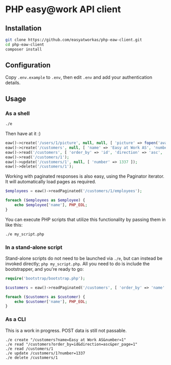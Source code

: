 # PHP easy@work API client

## Installation

```sh
git clone https://github.com/easyatworkas/php-eaw-client.git
cd php-eaw-client
composer install
```

## Configuration

Copy `.env.example` to `.env`, then edit `.env` and add your authentication details.

## Usage

### As a shell
```sh
./e
```

Then have at it :)
```php
eaw()->create('/users/1/picture', null, null, [ 'picture' => fopen('avatar.jpg', 'r') ]);
eaw()->create('/customers', null, [ 'name' => 'Easy at Work AS', 'number' => 1 ]);
eaw()->read('/customers', [ 'order_by' => 'id', 'direction' => 'asc', 'per_page' => 1 ]);
eaw()->read('/customers/1');
eaw()->update('/customers/1', null, [ 'number' => 1337 ]);
eaw()->delete('/customers/1');
```

Working with paginated responses is also easy, using the Paginator iterator. It will automatically load pages as required.
```php
$employees = eaw()->readPaginated('/customers/1/employees');

foreach ($employees as $employee) {
    echo $employee['name'], PHP_EOL;
}
```

You can execute PHP scripts that utilize this functionality by passing them in like this:

```sh
./e my_script.php
```

### In a stand-alone script

Stand-alone scripts do not need to be launched via `./e`, but can instead be invoked directly; `php my_script.php`. All you need to do is include the bootstrapper, and you're ready to go:

```php
require('bootstrap/bootstrap.php');

$customers = eaw()->readPaginated('/customers', [ 'order_by' => 'name' ]);

foreach ($customers as $customer) {
    echo $customer['name'], PHP_EOL;
}
```

### As a CLI

This is a work in progress. POST data is still not passable.

```shell
./e create "/customers?name=Easy at Work AS&number=1"
./e read "/customers?order_by=id&direction=asc&per_page=1"
./e read /customers/1
./e update /customers/1?number=1337
./e delete /customers/1
```
